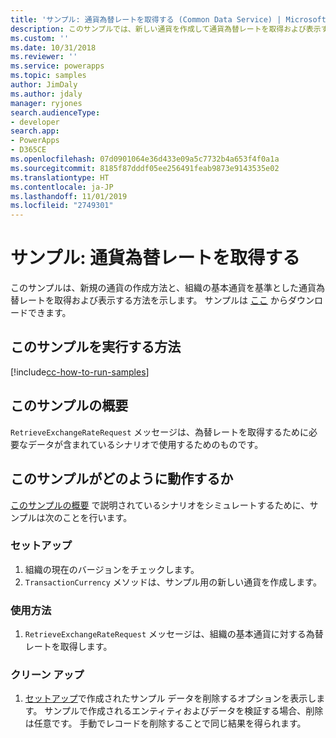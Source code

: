 ```yaml
---
title: 'サンプル: 通貨為替レートを取得する (Common Data Service) | Microsoft Docs'
description: このサンプルでは、新しい通貨を作成して通貨為替レートを取得および表示する方法を示します。
ms.custom: ''
ms.date: 10/31/2018
ms.reviewer: ''
ms.service: powerapps
ms.topic: samples
author: JimDaly
ms.author: jdaly
manager: ryjones
search.audienceType:
- developer
search.app:
- PowerApps
- D365CE
ms.openlocfilehash: 07d0901064e36d433e09a5c7732b4a653f4f0a1a
ms.sourcegitcommit: 8185f87dddf05ee256491feab9873e9143535e02
ms.translationtype: HT
ms.contentlocale: ja-JP
ms.lasthandoff: 11/01/2019
ms.locfileid: "2749301"
---
```

# <a name="sample-retrieve-currency-exchange-rate"></a>サンプル: 通貨為替レートを取得する

<!-- https://docs.microsoft.com/dynamics365/customer-engagement/developer/sample-retrieve-currency-exchange-rate -->

このサンプルは、新規の通貨の作成方法と、組織の基本通貨を基準とした通貨為替レートを取得および表示する方法を示します。 サンプルは [ここ](https://github.com/Microsoft/PowerApps-Samples/tree/master/cds/orgsvc/C%23/RetrieveCurrencyExchangeRate) からダウンロードできます。

## <a name="how-to-run-this-sample"></a>このサンプルを実行する方法

[!include[cc-how-to-run-samples](../../includes/cc-how-to-run-samples.md)]

## <a name="what-this-sample-does"></a>このサンプルの概要

`RetrieveExchangeRateRequest` メッセージは、為替レートを取得するために必要なデータが含まれているシナリオで使用するためのものです。

## <a name="how-this-sample-works"></a>このサンプルがどのように動作するか

[このサンプルの概要](#what-this-sample-does) で説明されているシナリオをシミュレートするために、サンプルは次のことを行います。

### <a name="setup"></a>セットアップ

1. 組織の現在のバージョンをチェックします。 
2. `TransactionCurrency` メソッドは、サンプル用の新しい通貨を作成します。

### <a name="demonstrate"></a>使用方法

1. `RetrieveExchangeRateRequest` メッセージは、組織の基本通貨に対する為替レートを取得します。

### <a name="clean-up"></a>クリーン アップ

1. [セットアップ](#setup)で作成されたサンプル データを削除するオプションを表示します。
    サンプルで作成されるエンティティおよびデータを検証する場合、削除は任意です。 手動でレコードを削除することで同じ結果を得られます。
